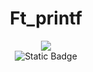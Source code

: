 <h1 align="center">Ft_printf</h1>


<div align="center">
 <img src="https://github.com/debsalbornoz/ft_printf/assets/119970138/bfc6c2e5-126e-4048-a6c7-fa247eb75ad6">
</div> 
<div align="center">
<img alt="Static Badge" src="https://img.shields.io/badge/Status-Finished-green">

